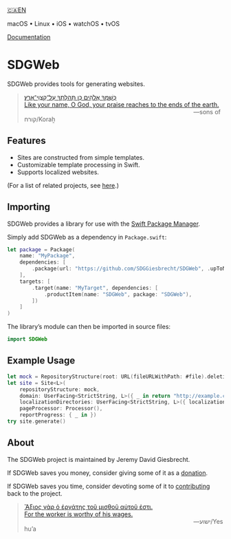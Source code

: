 <!--
 🇨🇦EN Read Me.md

 This source file is part of the SDGWeb open source project.
 https://sdggiesbrecht.github.io/SDGWeb

 Copyright ©2018–2019 Jeremy David Giesbrecht and the SDGWeb project contributors.

 Soli Deo gloria.

 Licensed under the Apache Licence, Version 2.0.
 See http://www.apache.org/licenses/LICENSE-2.0 for licence information.
 -->

[🇨🇦EN](🇨🇦EN%20Read%20Me.md)

macOS • Linux • iOS • watchOS • tvOS

[Documentation](https://sdggiesbrecht.github.io/SDGWeb/%F0%9F%87%A8%F0%9F%87%A6EN)

# SDGWeb

SDGWeb provides tools for generating websites.

> [כְּשִׁמְךָ אֱלֹהִים כְּן תְּהלָּתְךָ עַל־קַצְוֵי־אֶרֶץ׃<br>Like your name, O God, your praise reaches to the ends of the earth.](https://www.biblegateway.com/passage/?search=Psalm+48&version=WLC;NIV)<br>&nbsp;&nbsp;&nbsp;&nbsp;&nbsp;&nbsp;&nbsp;&nbsp;&nbsp;&nbsp;&nbsp;&nbsp;&nbsp;&nbsp;&nbsp;&nbsp;&nbsp;&nbsp;&nbsp;&nbsp;&nbsp;&nbsp;&nbsp;&nbsp;&nbsp;&nbsp;&nbsp;&nbsp;&nbsp;&nbsp;&nbsp;&nbsp;&nbsp;&nbsp;&nbsp;&nbsp;&nbsp;&nbsp;&nbsp;&nbsp;&nbsp;&nbsp;&nbsp;&nbsp;&nbsp;&nbsp;&nbsp;&nbsp;&nbsp;&nbsp;&nbsp;&nbsp;&nbsp;&nbsp;&nbsp;&nbsp;&nbsp;&nbsp;&nbsp;&nbsp;&nbsp;&nbsp;&nbsp;&nbsp;&nbsp;&nbsp;&nbsp;&nbsp;&nbsp;&nbsp;&nbsp;&nbsp;&nbsp;&nbsp;&nbsp;&nbsp;&nbsp;&nbsp;&nbsp;&nbsp;&nbsp;&nbsp;&nbsp;&nbsp;&nbsp;&nbsp;&nbsp;&nbsp;&nbsp;&nbsp;&nbsp;&nbsp;&nbsp;&nbsp;&nbsp;&nbsp;&nbsp;&nbsp;&nbsp;&nbsp;―sons of קורח/Koraẖ

## Features

- Sites are constructed from simple templates.
- Customizable template processing in Swift.
- Supports localized websites.

(For a list of related projects, see [here](🇨🇦EN%20Related%20Projects.md).)

## Importing

SDGWeb provides a library for use with the [Swift Package Manager](https://swift.org/package-manager/).

Simply add SDGWeb as a dependency in `Package.swift`:

```swift
let package = Package(
    name: "MyPackage",
    dependencies: [
        .package(url: "https://github.com/SDGGiesbrecht/SDGWeb", .upToNextMinor(from: Version(0, 0, 3))),
    ],
    targets: [
        .target(name: "MyTarget", dependencies: [
            .productItem(name: "SDGWeb", package: "SDGWeb"),
        ])
    ]
)
```

The library’s module can then be imported in source files:

```swift
import SDGWeb
```

## Example Usage

```swift
let mock = RepositoryStructure(root: URL(fileURLWithPath: #file).deletingLastPathComponent().deletingLastPathComponent().appendingPathComponent("Mock Projects/\(mockName)"))
let site = Site<L>(
    repositoryStructure: mock,
    domain: UserFacing<StrictString, L>({ _ in return "http://example.com" }),
    localizationDirectories: UserFacing<StrictString, L>({ localization in return localization.icon ?? StrictString(localization.code) }),
    pageProcessor: Processor(),
    reportProgress: { _ in })
try site.generate()
```

## About

The SDGWeb project is maintained by Jeremy David Giesbrecht.

If SDGWeb saves you money, consider giving some of it as a [donation](https://paypal.me/JeremyGiesbrecht).

If SDGWeb saves you time, consider devoting some of it to [contributing](https://github.com/SDGGiesbrecht/SDGWeb) back to the project.

> [Ἄξιος γὰρ ὁ ἐργάτης τοῦ μισθοῦ αὐτοῦ ἐστι.<br>For the worker is worthy of his wages.](https://www.biblegateway.com/passage/?search=Luke+10&version=SBLGNT;NIV)<br>&nbsp;&nbsp;&nbsp;&nbsp;&nbsp;&nbsp;&nbsp;&nbsp;&nbsp;&nbsp;&nbsp;&nbsp;&nbsp;&nbsp;&nbsp;&nbsp;&nbsp;&nbsp;&nbsp;&nbsp;&nbsp;&nbsp;&nbsp;&nbsp;&nbsp;&nbsp;&nbsp;&nbsp;&nbsp;&nbsp;&nbsp;&nbsp;&nbsp;&nbsp;&nbsp;&nbsp;&nbsp;&nbsp;&nbsp;&nbsp;&nbsp;&nbsp;&nbsp;&nbsp;&nbsp;&nbsp;&nbsp;&nbsp;&nbsp;&nbsp;&nbsp;&nbsp;&nbsp;&nbsp;&nbsp;&nbsp;&nbsp;&nbsp;&nbsp;&nbsp;&nbsp;&nbsp;&nbsp;&nbsp;&nbsp;&nbsp;&nbsp;&nbsp;&nbsp;&nbsp;&nbsp;&nbsp;&nbsp;&nbsp;&nbsp;&nbsp;&nbsp;&nbsp;&nbsp;&nbsp;&nbsp;&nbsp;&nbsp;&nbsp;&nbsp;&nbsp;&nbsp;&nbsp;&nbsp;&nbsp;&nbsp;&nbsp;&nbsp;&nbsp;&nbsp;&nbsp;&nbsp;&nbsp;&nbsp;&nbsp;―‎ישוע/Yeshuʼa
